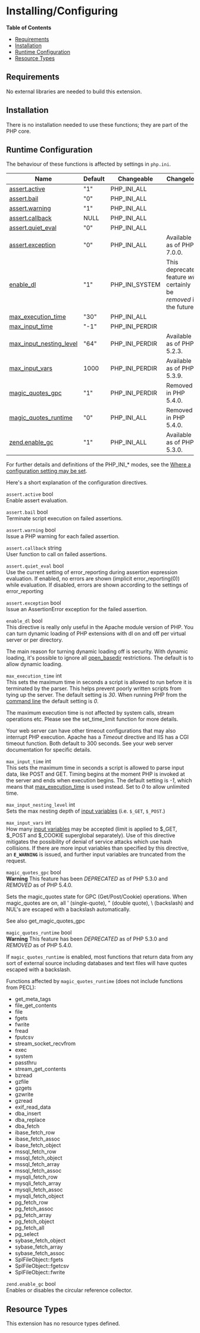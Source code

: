 Installing/Configuring
======================

**Table of Contents**

-   [Requirements](/info/setup.html#Requirements)
-   [Installation](/info/setup.html#Installation)
-   [Runtime Configuration](/info/setup.html#Runtime%20Configuration)
-   [Resource Types](/info/setup.html#Resource%20Types)

Requirements
------------

No external libraries are needed to build this extension.

Installation
------------

There is no installation needed to use these functions; they are part of
the PHP core.

Runtime Configuration
---------------------

The behaviour of these functions is affected by settings in `php.ini`.

| Name                                                                 | Default | Changeable       | Changelog                                                            |
|----------------------------------------------------------------------|---------|------------------|----------------------------------------------------------------------|
| <a href="/info/setup.html#" class="link">assert.active</a>           | "1"     | PHP\_INI\_ALL    |                                                                      |
| <a href="/info/setup.html#" class="link">assert.bail</a>             | "0"     | PHP\_INI\_ALL    |                                                                      |
| <a href="/info/setup.html#" class="link">assert.warning</a>          | "1"     | PHP\_INI\_ALL    |                                                                      |
| <a href="/info/setup.html#" class="link">assert.callback</a>         | NULL    | PHP\_INI\_ALL    |                                                                      |
| <a href="/info/setup.html#" class="link">assert.quiet_eval</a>       | "0"     | PHP\_INI\_ALL    |                                                                      |
| <a href="/info/setup.html#" class="link">assert.exception</a>        | "0"     | PHP\_INI\_ALL    | Available as of PHP 7.0.0.                                           |
| <a href="/info/setup.html#" class="link">enable_dl</a>               | "1"     | PHP\_INI\_SYSTEM | This deprecated feature *will* certainly be *removed* in the future. |
| <a href="/info/setup.html#" class="link">max_execution_time</a>      | "30"    | PHP\_INI\_ALL    |                                                                      |
| <a href="/info/setup.html#" class="link">max_input_time</a>          | "-1"    | PHP\_INI\_PERDIR |                                                                      |
| <a href="/info/setup.html#" class="link">max_input_nesting_level</a> | "64"    | PHP\_INI\_PERDIR | Available as of PHP 5.2.3.                                           |
| <a href="/info/setup.html#" class="link">max_input_vars</a>          | 1000    | PHP\_INI\_PERDIR | Available as of PHP 5.3.9.                                           |
| <a href="/info/setup.html#" class="link">magic_quotes_gpc</a>        | "1"     | PHP\_INI\_PERDIR | Removed in PHP 5.4.0.                                                |
| <a href="/info/setup.html#" class="link">magic_quotes_runtime</a>    | "0"     | PHP\_INI\_ALL    | Removed in PHP 5.4.0.                                                |
| <a href="/info/setup.html#" class="link">zend.enable_gc</a>          | "1"     | PHP\_INI\_ALL    | Available as of PHP 5.3.0.                                           |

For further details and definitions of the PHP\_INI\_\* modes, see the
<a href="/configuration/changes/modes.html" class="xref">Where a configuration setting may be set</a>.

Here's a short explanation of the configuration directives.

`assert.active` <span class="type">bool</span>  
Enable <span class="function">assert</span> evaluation.

`assert.bail` <span class="type">bool</span>  
Terminate script execution on failed assertions.

`assert.warning` <span class="type">bool</span>  
Issue a PHP warning for each failed assertion.

`assert.callback` <span class="type">string</span>  
User function to call on failed assertions.

`assert.quiet_eval` <span class="type">bool</span>  
Use the current setting of <span
class="function">error\_reporting</span> during assertion expression
evaluation. If enabled, no errors are shown (implicit
error\_reporting(0)) while evaluation. If disabled, errors are shown
according to the settings of <span
class="function">error\_reporting</span>

`assert.exception` <span class="type">bool</span>  
Issue an <span class="classname">AssertionError</span> exception for the
failed assertion.

`enable_dl` <span class="type">bool</span>  
This directive is really only useful in the Apache module version of
PHP. You can turn dynamic loading of PHP extensions with <span
class="function">dl</span> on and off per virtual server or per
directory.

The main reason for turning dynamic loading off is security. With
dynamic loading, it's possible to ignore all
<a href="/ini/core.html#ini.open-basedir" class="link">open_basedir</a>
restrictions. The default is to allow dynamic loading.

`max_execution_time` <span class="type">int</span>  
This sets the maximum time in seconds a script is allowed to run before
it is terminated by the parser. This helps prevent poorly written
scripts from tying up the server. The default setting is *30*. When
running PHP from the
<a href="/features/commandline.html" class="link">command line</a> the
default setting is *0*.

The maximum execution time is not affected by system calls, stream
operations etc. Please see the <span
class="function">set\_time\_limit</span> function for more details.

Your web server can have other timeout configurations that may also
interrupt PHP execution. Apache has a *Timeout* directive and IIS has a
CGI timeout function. Both default to 300 seconds. See your web server
documentation for specific details.

`max_input_time` <span class="type">int</span>  
This sets the maximum time in seconds a script is allowed to parse input
data, like POST and GET. Timing begins at the moment PHP is invoked at
the server and ends when execution begins. The default setting is *-1*,
which means that
<a href="/info/setup.html#" class="link">max_execution_time</a> is used
instead. Set to *0* to allow unlimited time.

`max_input_nesting_level` <span class="type">int</span>  
Sets the max nesting depth of
<a href="/language/variables/external.html" class="link">input variables</a>
(i.e. `$_GET`, `$_POST`.)

`max_input_vars` <span class="type">int</span>  
How many
<a href="/language/variables/external.html" class="link">input variables</a>
may be accepted (limit is applied to $\_GET, $\_POST and $\_COOKIE
superglobal separately). Use of this directive mitigates the possibility
of denial of service attacks which use hash collisions. If there are
more input variables than specified by this directive, an
**`E_WARNING`** is issued, and further input variables are truncated
from the request.

`magic_quotes_gpc` <span class="type">bool</span>  
**Warning**
This feature has been *DEPRECATED* as of PHP 5.3.0 and *REMOVED* as of
PHP 5.4.0.

Sets the magic\_quotes state for GPC (Get/Post/Cookie) operations. When
magic\_quotes are on, all ' (single-quote), " (double quote), \\
(backslash) and NUL's are escaped with a backslash automatically.

See also <span class="function">get\_magic\_quotes\_gpc</span>

`magic_quotes_runtime` <span class="type">bool</span>  
**Warning**
This feature has been *DEPRECATED* as of PHP 5.3.0 and *REMOVED* as of
PHP 5.4.0.

If `magic_quotes_runtime` is enabled, most functions that return data
from any sort of external source including databases and text files will
have quotes escaped with a backslash.

Functions affected by `magic_quotes_runtime` (does not include functions
from PECL):

-   <span class="function">get\_meta\_tags</span>
-   <span class="function">file\_get\_contents</span>
-   <span class="function">file</span>
-   <span class="function">fgets</span>
-   <span class="function">fwrite</span>
-   <span class="function">fread</span>
-   <span class="function">fputcsv</span>
-   <span class="function">stream\_socket\_recvfrom</span>
-   <span class="function">exec</span>
-   <span class="function">system</span>
-   <span class="function">passthru</span>
-   <span class="function">stream\_get\_contents</span>
-   <span class="function">bzread</span>
-   <span class="function">gzfile</span>
-   <span class="function">gzgets</span>
-   <span class="function">gzwrite</span>
-   <span class="function">gzread</span>
-   <span class="function">exif\_read\_data</span>
-   <span class="function">dba\_insert</span>
-   <span class="function">dba\_replace</span>
-   <span class="function">dba\_fetch</span>
-   <span class="function">ibase\_fetch\_row</span>
-   <span class="function">ibase\_fetch\_assoc</span>
-   <span class="function">ibase\_fetch\_object</span>
-   <span class="function">mssql\_fetch\_row</span>
-   <span class="function">mssql\_fetch\_object</span>
-   <span class="function">mssql\_fetch\_array</span>
-   <span class="function">mssql\_fetch\_assoc</span>
-   <span class="function">mysqli\_fetch\_row</span>
-   <span class="function">mysqli\_fetch\_array</span>
-   <span class="function">mysqli\_fetch\_assoc</span>
-   <span class="function">mysqli\_fetch\_object</span>
-   <span class="function">pg\_fetch\_row</span>
-   <span class="function">pg\_fetch\_assoc</span>
-   <span class="function">pg\_fetch\_array</span>
-   <span class="function">pg\_fetch\_object</span>
-   <span class="function">pg\_fetch\_all</span>
-   <span class="function">pg\_select</span>
-   <span class="function">sybase\_fetch\_object</span>
-   <span class="function">sybase\_fetch\_array</span>
-   <span class="function">sybase\_fetch\_assoc</span>
-   <span class="function">SplFileObject::fgets</span>
-   <span class="function">SplFileObject::fgetcsv</span>
-   <span class="function">SplFileObject::fwrite</span>

`zend.enable_gc` <span class="type">bool</span>  
Enables or disables the circular reference collector.

Resource Types
--------------

This extension has no resource types defined.
